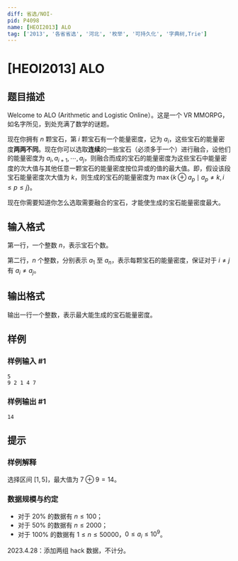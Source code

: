 ```yaml
---
diff: 省选/NOI-
pid: P4098
name: [HEOI2013] ALO
tag: ['2013', '各省省选', '河北', '枚举', '可持久化', '字典树,Trie']
---
```

# [HEOI2013] ALO
## 题目描述

Welcome to ALO (Arithmetic and Logistic Online）。这是一个 VR MMORPG，如名字所见，到处充满了数学的谜题。

现在你拥有 $n$ 颗宝石，第 $i$ 颗宝石有一个能量密度，记为 $a_i$，这些宝石的能量密度**两两不同**。现在你可以选取**连续**的一些宝石（必须多于一个）进行融合，设他们的能量密度为 $a_i,a_{i+1},\cdots,a_j$，则融合而成的宝石的能量密度为这些宝石中能量密度的次大值与其他任意一颗宝石的能量密度按位异或的值的最大值。即，假设该段宝石能量密度次大值为 $k$，则生成的宝石的能量密度为 $\max\{k\oplus a_p\mid a_p\ne k, i\le p\le j\}$。

现在你需要知道你怎么选取需要融合的宝石，才能使生成的宝石能量密度最大。
## 输入格式

第一行，一个整数 $n$，表示宝石个数。

第二行，$n$ 个整数，分别表示 $a_1$ 至 $a_n$，表示每颗宝石的能量密度，保证对于 $i\ne j$ 有 $a_i\ne a_j$。
## 输出格式

输出一行一个整数，表示最大能生成的宝石能量密度。

## 样例

### 样例输入 #1
```
5 
9 2 1 4 7
```
### 样例输出 #1
```
14
```
## 提示

### 样例解释

选择区间 $[1,5]$，最大值为 $7\oplus 9 = 14$。

### 数据规模与约定

- 对于 $20\%$ 的数据有 $n\le 100$；
- 对于 $50\%$ 的数据有 $n\le 2000$；
- 对于 $100\%$ 的数据有 $1\le n\le 50000$，$0\le a_i\le 10^9$。

2023.4.28：添加两组 hack 数据，不计分。
